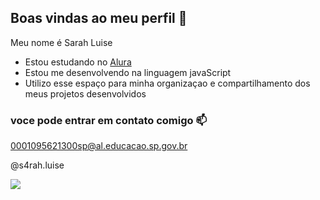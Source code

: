## Boas vindas ao meu perfil 🩷

Meu nome é Sarah Luise

- Estou estudando no [Alura](https://www.alura.com.br)
- Estou me desenvolvendo na linguagem javaScript
- Utilizo esse espaço para minha organizaçao e compartilhamento dos meus projetos desenvolvidos

### voce pode entrar em contato comigo 📫

0001095621300sp@al.educacao.sp.gov.br

@s4rah.luise

![](https://media1.tenor.com/m/gZU3n_9Nv2EAAAAC/cat-cat-stare.gif)
